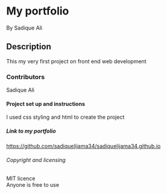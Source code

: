 # My portfolio  
By Sadique Ali
## Description  
This my very first project on front end web development
### Contributors  
Sadique Ali
#### Project set up and instructions  
I used css styling and html to create the project
##### Link to my portfolio  
https://github.com/sadiquelijama34/sadiquelijama34.github.io
###### Copyright and licensing  
MIT licence  
Anyone is free to use
